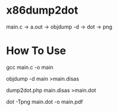 # x86dump2dot
main.c -> a.out -> objdump -d -> dot -> png

# How To Use
gcc main.c -o main

objdump -d main >main.disas

dump2dot.php main.disas >main.dot

dot -Tpng main.dot -o main.pdf
